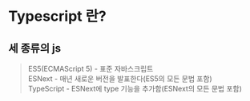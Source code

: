 # Typescript 란?

## 세 종류의 js

> ES5(ECMAScript 5) - 표준 자바스크립트<br> 
> ESNext - 매년 새로운 버전을 발표한다(ES5의 모든 문법 포함)<br>
> TypeScript - ESNext에 type 기능을 추가함(ESNext의 모든 문법 포함)

